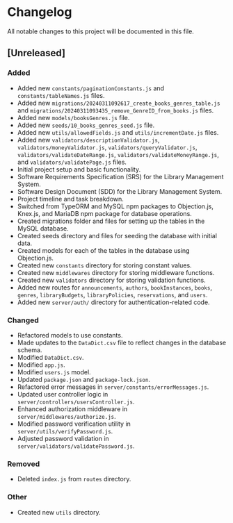 # Changelog

All notable changes to this project will be documented in this file.

## [Unreleased]

### Added
- Added new `constants/paginationConstants.js` and `constants/tableNames.js` files.
- Added new `migrations/20240311092617_create_books_genres_table.js` and `migrations/20240311093435_remove_GenreID_from_books.js` files.
- Added new `models/booksGenres.js` file.
- Added new `seeds/10_books_genres_seed.js` file.
- Added new `utils/allowedFields.js` and `utils/incrementDate.js` files.
- Added new `validators/descriptionValidator.js`, `validators/moneyValidator.js`, `validators/queryValidator.js`, `validators/validateDateRange.js`, `validators/validateMoneyRange.js`, and `validators/validatePage.js` files.
- Initial project setup and basic functionality.
- Software Requirements Specification (SRS) for the Library Management System.
- Software Design Document (SDD) for the Library Management System.
- Project timeline and task breakdown.
- Switched from TypeORM and MySQL npm packages to Objection.js, Knex.js, and MariaDB npm package for database operations.
- Created migrations folder and files for setting up the tables in the MySQL database.
- Created seeds directory and files for seeding the database with initial data.
- Created models for each of the tables in the database using Objection.js.
- Created new `constants` directory for storing constant values.
- Created new `middlewares` directory for storing middleware functions.
- Created new `validators` directory for storing validation functions.
- Added new routes for `announcements`, `authors`, `bookInstances`, `books`, `genres`, `libraryBudgets`, `libraryPolicies`, `reservations`, and `users`.
- Added new `server/auth/` directory for authentication-related code.

### Changed
- Refactored models to use constants.
- Made updates to the `DataDict.csv` file to reflect changes in the database schema.
- Modified `DataDict.csv`.
- Modified `app.js`.
- Modified `users.js` model.
- Updated `package.json` and `package-lock.json`.
- Refactored error messages in `server/constants/errorMessages.js`.
- Updated user controller logic in `server/controllers/usersController.js`.
- Enhanced authorization middleware in `server/middlewares/authorize.js`.
- Modified password verification utility in `server/utils/verifyPassword.js`.
- Adjusted password validation in `server/validators/validatePassword.js`.

### Removed
- Deleted `index.js` from `routes` directory.

### Other
- Created new `utils` directory.

<!-- 
NOTE: The following lines are the reference/example/format for the logs which will be added to this file:

## [Unreleased]

### Added
- New features that have been added since the last release.

### Changed
- Changes to existing functionality.

### Deprecated
- Features that are planned to be removed in a future release.

### Removed
- Features that have been removed.

### Fixed
- Any bugs that have been fixed.

### Security
- Any security improvements.

## [0.1.0] - 2022-01-01

### Added
- Initial release of the project. -->
